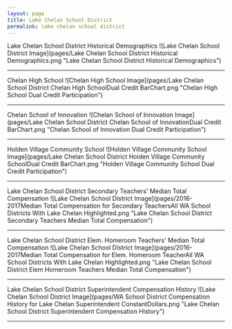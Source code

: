 ```yaml
---
layout: page
title: Lake Chelan School District
permalink: lake chelan school district
---
```



Lake Chelan School District Historical Demographics
![Lake Chelan School District Image](pages/Lake Chelan School District Historical Demographics.png "Lake Chelan School District Historical Demographics")

___

Chelan High School
![Chelan High School Image](pages/Lake Chelan School District Chelan High SchoolDual Credit BarChart.png "Chelan High School Dual Credit Participation")

___

Chelan School of Innovation
![Chelan School of Innovation Image](pages/Lake Chelan School District Chelan School of InnovationDual Credit BarChart.png "Chelan School of Innovation Dual Credit Participation")

___

Holden Village Community School
![Holden Village Community School Image](pages/Lake Chelan School District Holden Village Community SchoolDual Credit BarChart.png "Holden Village Community School Dual Credit Participation")

___

Lake Chelan School District Secondary Teachers' Median Total Compensation
![Lake Chelan School District Image](pages/2016-2017Median Total Compensation for Secondary TeachersAll WA School Districts With Lake Chelan Highlighted.png "Lake Chelan School District Secondary Teachers Median Total Compensation")

___

Lake Chelan School District Elem. Homeroom Teachers' Median Total Compensation
![Lake Chelan School District Image](pages/2016-2017Median Total Compensation for Elem. Homeroom TeacherAll WA School Districts With Lake Chelan Highlighted.png "Lake Chelan School District Elem Homeroom Teachers Median Total Compensation")

___

Lake Chelan School District Superintendent Compensation History
![Lake Chelan School District Image](pages/WA School District Compensation History for Lake Chelan Superintendent ConstantDollars.png "Lake Chelan School District Superintendent Compensation History")

___

